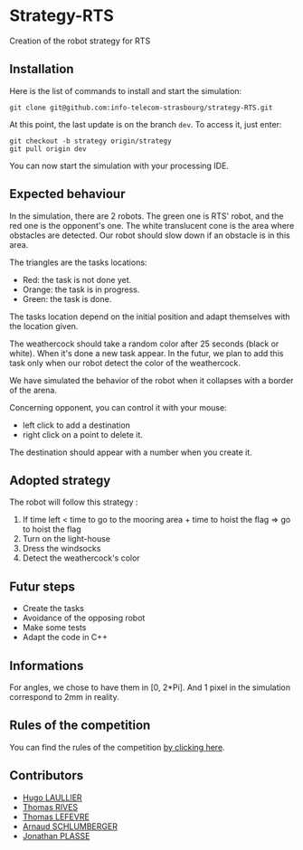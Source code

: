 # Strategy-RTS
Creation of the robot strategy for RTS

## Installation

Here is the list of commands to install and start the simulation:

```
git clone git@github.com:info-telecom-strasbourg/strategy-RTS.git
```

At this point, the last update is on the branch `dev`. 
To access it, just enter:

```
git checkout -b strategy origin/strategy
git pull origin dev
```

You can now start the simulation with your processing IDE.


## Expected behaviour
In the simulation, there are 2 robots. The green one is RTS' robot, and the red one is the opponent's one. The white translucent cone is the area where obstacles are detected. Our robot should slow down if an obstacle is in this area.

The triangles are the tasks locations:

- Red: the task is not done yet.
- Orange: the task is in progress.
- Green: the task is done.

The tasks location depend on the initial position and adapt themselves with the location given.
  
The weathercock should take a random color after 25 seconds (black or white). When it's done a new task appear. In the futur, we plan to add this task only when our robot detect the color of the weathercock.

We have simulated the behavior of the robot when it collapses with a border of the arena.

Concerning opponent, you can control it with your mouse:
- left click to add a destination
- right click on a point to delete it.

The destination should appear with a number when you create it.


## Adopted strategy
The robot will follow this strategy :
1) If time left < time to go to the mooring area + time to hoist the flag => go to hoist the flag
2) Turn on the light-house
3) Dress the windsocks
4) Detect the weathercock's color

## Futur steps
- Create the tasks
- Avoidance of the opposing robot
- Make some tests
- Adapt the code in C++

## Informations
For angles, we chose to have them in [0, 2*Pi].
And 1 pixel in the simulation correspond to 2mm in reality.

## Rules of the competition
You can find the rules of the competition [by clicking here](https://www.coupederobotique.fr/wp-content/uploads/Eurobot2020_Rules_Cup_OFFICIAL_FR.pdf).

## Contributors
- [Hugo LAULLIER](https://github.com/HugoLaullier)
- [Thomas RIVES](https://github.com/ThomasRives)
- [Thomas LEFEVRE](https://github.com/Zaicu)
- [Arnaud SCHLUMBERGER](https://github.com/ArnaudSchlumberger)
- [Jonathan PLASSE](https://github.com/JonathanPlasse)